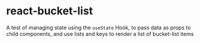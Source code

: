 # react-bucket-list
A test of managing state using the `useState` Hook, to pass data as props to child components, and use lists and keys to render a list of bucket-list items

